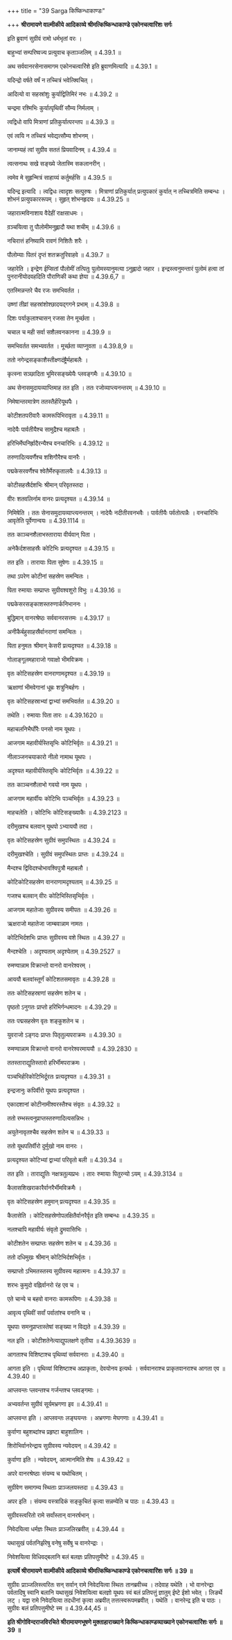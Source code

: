 +++
title = "39 Sarga किष्किन्धाकाण्डः"

+++
**श्रीरामायणे वाल्मीकीये आदिकाव्ये श्रीमत्किष्किन्धाकाण्डे एकोनचत्वारिंशः सर्गः**

इति ब्रुवाणं सुग्रीवं रामो धर्मभृतां वरः ।

बाहुभ्यां सम्परिष्वज्य प्रत्युवाच कृताञ्जलिम् ॥ 4.39.1 ॥

अथ सर्ववानरसेनासमागम एकोनचत्वारिंशे इति ब्रुवाणमित्यादि ॥ 4.39.1 ॥

यदिन्द्रो वर्षते वर्षं न तच्चित्रं भवेत्क्विचित् ।

आदित्यो वा सहस्रांशुः कुर्याद्वितिमिरं नभः ॥ 4.39.2 ॥

चन्द्रमा रश्मिभिः कुर्यात्पृथिवीं सौम्य निर्मलाम् ।

त्वद्विधो वापि मित्राणां प्रतिकुर्यात्परन्तप ॥ 4.39.3 ॥

एवं त्वयि न तच्चित्रं भवेद्यत्सौम्य शोभनम् ।

जानाम्यहं त्वां सुग्रीव सततं प्रियवादिनम् ॥ 4.39.4 ॥

त्वत्सनाथः सखे सङ्ख्ये जेतास्मि सकलानरीन् ।

त्वमेव मे सुहृन्मित्रं साहाय्यं कर्तुमर्हसि ॥ 4.39.5 ॥

यदिन्द्र इत्यादि । त्वद्विधः त्वादृशः सत्पुरुषः । मित्राणां प्रतिकुर्यात् प्रत्युपकारं कुर्यात् न तच्चित्रमिति सम्बन्धः । शोभनं प्रत्युपकाररूपम् । सुहृत् शोभनहृदयः ॥ 4.39.25 ॥

जहारात्मविनाशाय वैदेहीं राक्षसाधमः ।

व़ञ्चयित्वा तु पौलोमीमनुह्लादौ यथा शचीम् ॥ 4.39.6 ॥

नचिरात्तं हनिष्यामि रावणं निशितैः शरैः ।

पौलोम्याः पितरं दृप्तं शतक्रतुरिवाहवे ॥ 4.39.7 ॥

जहारेति । इन्द्रेण ईप्सितां पौलोमीं तत्पितुः पुलोमस्यानुमत्या ऽनुह्लादो जहार । इन्द्रस्त्वनुमन्तारं पुलोमं हत्वा तां पुनरानीयोदवहदिति पौराणिकी कथा ज्ञेया ॥ 4.39.6,7 ॥

एतस्मिन्नन्तरे चैव रजः समभिवर्तत ।

उष्णां तीव्रां सहस्रांशोश्छादयद्गगने प्रभाम् ॥ 4.39.8 ॥

दिशः पर्याकुलाश्चासन् रजसा तेन मूर्च्छता ।

चचाल च मही सर्वा सशैलवनकानना ॥ 4.39.9 ॥

समभिवर्तत समभ्यवर्तत । मूर्च्छता व्याप्नुवता ॥ 4.39.8,9 ॥

ततो नगेन्द्रसङ्काशैस्तीक्ष्णदंष्ट्रैर्महाबलैः ।

कृत्स्ना सञ्छादिता भूमिरसङ्ख्येयैः प्लवङ्गमैः ॥ 4.39.10 ॥

अथ सेनासमुदायव्याप्तिमाह तत इति । ततः रजोव्याप्त्यनन्तरम् ॥ 4.39.10 ॥

निमेषान्तरमात्रेण ततस्तैर्हरियूथपैः ।

कोटीशतपरीवारैः कामरूपिभिरावृता ॥ 4.39.11 ॥

नादेयैः पार्वतीयैश्च सामुद्रैश्च महाबलैः ।

हरिभिर्मेघनिर्ह्रादैरन्यैश्च वनचारिभिः ॥ 4.39.12 ॥

तरुणादित्यवर्णैश्च शशिगौरैश्च वानरैः ।

पद्मकेसरवर्णैश्च श्वेतैर्मेरुकृतालयैः ॥ 4.39.13 ॥

कोटीसहस्रैर्दशभिः श्रीमान् परिवृतस्तदा ।

वीरः शतवलिर्नाम वानरः प्रत्यदृश्यत ॥ 4.39.14 ॥

निमिषेति । ततः सेनासमुदायव्याप्त्यनन्तरम् । नादेयैः नदीतीरवनभवैः । पार्वतीयैः पर्वतोत्पन्नैः । वनचारिभिः आवृतेति पूर्वेणान्वयः ॥ 4.39.1114 ॥

ततः काञ्चनशैलाभस्ताराया वीर्यवान् पिता ।

अनेकैर्दशसाहस्रैः कोटिभिः प्रत्यदृश्यत ॥ 4.39.15 ॥

तत इति । तारायाः पिता सुषेणः ॥ 4.39.15 ॥

तथा ऽपरेण कोटीनां सहस्रेण समन्वितः ।

पिता रुमायाः सम्प्राप्तः सुग्रीवश्वशुरो विभुः ॥ 4.39.16 ॥

पद्मकेसरसङ्काशस्तरुणार्कनिभाननः ।

बुद्धिमान् वानरश्रेष्ठः सर्ववानरसत्तमः ॥ 4.39.17 ॥

अनीकैर्बहुसाहस्रैर्वानराणां समन्वितः ।

पिता हनुमतः श्रीमान् केसरी प्रत्यदृश्यत ॥ 4.39.18 ॥

गोलाङ्गूलमहाराजो गवाक्षो भीमविक्रमः ।

वृतः कोटिसहस्रेण वानराणामदृश्यत ॥ 4.39.19 ॥

ऋक्षाणां भीमवेगानां धूम्रः शत्रुनिबर्हणः ।

वृतः कोटिसहस्राभ्यां द्वाभ्यां समभिवर्तत ॥ 4.39.20 ॥

तथेति । रुमायाः पिता तारः ॥ 4.39.1620 ॥

महाचलनिभैर्घोरैः पनसो नाम यूथपः ।

आजगाम महावीर्यस्तिसृभिः कोटिभिर्वृतः ॥ 4.39.21 ॥

नीलाञ्जनचयाकारो नीलो नामाथ यूथपः ।

अदृश्यत महावीर्यस्तिसृभिः कोटिभिर्वृतः ॥ 4.39.22 ॥

ततः काञ्चनशैलाभो गवयो नाम यूथपः ।

आजगाम महार्वीयः कोटिभिः पञ्चभिर्वृतः ॥ 4.39.23 ॥

माहचलेति । कोटिभिः कोटिसङ्ख्याकैः ॥ 4.39.2123 ॥

दरीमुखश्च बलवान् यूथपो ऽभ्याययौ तदा ।

वृतः कोटिसहस्रेण सुग्रीवं समुपस्थितः ॥ 4.39.24 ॥

दरीमुखश्चेति । सुग्रीवं समुपस्थितः प्राप्तः ॥ 4.39.24 ॥

मैन्दश्च द्विविदश्चोभावश्विपुत्रौ महाबलौ ।

कोटिकोटिसहस्रेण वानराणामदृश्यताम् ॥ 4.39.25 ॥

गजश्च बलवान् वीरः कोटिभिस्तिसृभिर्वृतः ।

आजगाम महातेजाः सुग्रीवस्य समीपतः ॥ 4.39.26 ॥

ऋक्षराजो महातेजा जाम्बवान्नाम नामतः ।

कोटिभिर्दशभिः प्राप्तः सुग्रीवस्य वशे स्थितः ॥ 4.39.27 ॥

मैन्दश्चेति । अदृश्यताम् अदृश्येताम् ॥ 4.39.2527 ॥

रुमण्वान्नाम विक्रान्तो वानरो वानरेश्वरम् ।

आययौ बलवांस्तूर्णं कोटिशतसमावृतः ॥ 4.39.28 ॥

ततः कोटिसहस्राणां सहस्रेण शतेन च ।

पृष्ठतो ऽनुगतः प्राप्तो हरिभिर्गन्धमादनः ॥ 4.39.29 ॥

ततः पद्मसहस्रेण वृतः शङ्कुशतेन च ।

युवराजो ऽङ्गदः प्राप्तः पितृतुल्यपराक्रमः ॥ 4.39.30 ॥

रुमण्वान्नाम विक्रान्तो वानरो वानरेश्वरमाययौ ॥ 4.39.2830 ॥

ततस्ताराद्युतिस्तारो हरिर्भीमपराक्रमः ।

पञ्चभिर्हरिकोटिभिर्दूरतः प्रत्यदृश्यत ॥ 4.39.31 ॥

इन्द्रजानुः कपिर्वीरो यूथपः प्रत्यदृश्यत ।

एकादशानां कोटीनामीश्वरस्तैश्च संवृतः ॥ 4.39.32 ॥

ततो रम्भस्त्वनुप्राप्तस्तरुणादित्यसन्निभः ।

अयुतेनावृतश्चैव सहस्रेण शतेन च ॥ 4.39.33 ॥

ततो यूथपतिर्वीरो दुर्मुखो नाम वानरः ।

प्रत्यदृश्यत कोटिभ्यां द्वाभ्यां परिवृतो बली ॥ 4.39.34 ॥

तत इति । ताराद्युतिः नक्षत्रतुल्यप्रभः । तारः रुमायाः पितुरन्यो ऽयम् ॥ 4.39.3134 ॥

कैलासशिखराकारैर्वानरैर्भीमविक्रमैः ।

वृतः कोटिसहस्रेण हमुमान् प्रत्यदृश्यत ॥ 4.39.35 ॥

कैलासेति । कोटिसहस्रेणोपलक्षितैर्वानरैर्वृत इति सम्बन्धः ॥ 4.39.35 ॥

नलश्चापि महावीर्यः संवृतो द्रुमवासिभिः ।

कोटीशतेन सम्प्राप्तः सहस्रेण शतेन च ॥ 4.39.36 ॥

ततो दधिमुखः श्रीमान् कोटिभिर्दशभिर्वृतः ।

सम्प्राप्तो ऽभिमतस्तस्य सुग्रीवस्य महात्मनः ॥ 4.39.37 ॥

शरभः कुमुदो वह्निर्वानरो रंह एव च ।

एते चान्ये च बहवो वानराः कामरूपिणः ॥ 4.39.38 ॥

आवृत्य पृथिवीं सर्वां पर्वातांश्च वनानि च ।

यूथपाः समनुप्राप्तास्तेषां सङ्ख्या न विद्यते ॥ 4.39.39 ॥

नल इति । कोटीशतेनेत्याद्युपलक्षणे तृतीया ॥ 4.39.3639 ॥

आगताश्च विशिष्टाश्च पृथिव्यां सर्ववानराः ॥ 4.39.40 ॥

आगता इति । पृथिव्यां विशिष्टाश्च अप्राकृताः, देवयोनय इत्यर्थः । सर्ववानराश्च प्राकृतवानराश्च आगता एव ॥ 4.39.40 ॥

आप्लवन्तः प्लवन्तश्च गर्जन्तश्च प्लवङ्गमाः ।

अभ्यवर्तन्त सुग्रीवं सूर्यमभ्रगणा इव ॥ 4.39.41 ॥

आप्लवन्त इति । आप्लवन्तः लङ्घयन्तः । अभ्रगणाः मेघगणाः ॥ 4.39.41 ॥

कुर्वाणा बहुशब्दांश्च प्रहृष्टा बाहुशालिनः ।

शिरोभिर्वानरेन्द्राय सुग्रीवस्य न्यवेदयन् ॥ 4.39.42 ॥

कुर्वाणा इति । न्यवेदयन्, आत्मानमिति शेषः ॥ 4.39.42 ॥

अपरे वानरश्रेष्ठाः संयम्य च यथोचितम् ।

सुग्रीवेण समागम्य स्थिताः प्राञ्जलयस्तदा ॥ 4.39.43 ॥

अपर इति । संयम्य वस्त्रादिकं सङ्कुचितं कृत्वा सन्नम्येति च पाठः ॥ 4.39.43 ॥

सुग्रीवस्त्वरितो रामे सर्वांस्तान् वानरर्षभान् ।

निवेदयित्वा धर्मज्ञः स्थितः प्राञ्जलिरब्रवीत् ॥ 4.39.44 ॥

यथासुखं पर्वतनिर्झरेषु वनेषु सर्वेषु च वानरेन्द्राः ।

निवेशयित्वा विधिवद्बलानि बलं बलज्ञः प्रतिपत्तुमीष्टे ॥ 4.39.45 ॥

**इत्यार्षे श्रीरामायणे वाल्मीकीये आदिकाव्ये श्रीमत्किष्किन्धाकाण्डे एकोनचत्वारिंशः सर्गः ॥ 39 ॥**

सुग्रीवः प्राञ्जलिस्त्वरितः सन् सर्वान् रामे निवेदयित्वा स्थितः तानब्रवीच्च । तदेवाह यथेति । भो वानरेन्द्राः पर्वतादिषु स्वानि बलानि यथासुखं निवेशयित्वा बलज्ञो यूथपः स्वं बलं प्रतिपत्तुं ज्ञातुम् ईष्टे ईशो भवेत् । लिङर्थे लट् । यद्वा रामे निवेदयित्वा तदधीनां कृत्वा अब्रवीत् तत्तत्स्वरूपमब्रवीत् । यथेति । वानरेन्द्र इति च पाठः । सुग्रीवः बलं प्रतिपत्तुमीष्टे स्म ॥ 4.39.44,45 ॥

**इति श्रीगोविन्दराजविरचिते श्रीरामायणभूषणे मुक्ताहाराख्याने किष्किन्धाकाण्डव्याख्याने एकोनचत्वारिंशः सर्गः ॥ 39 ॥**
